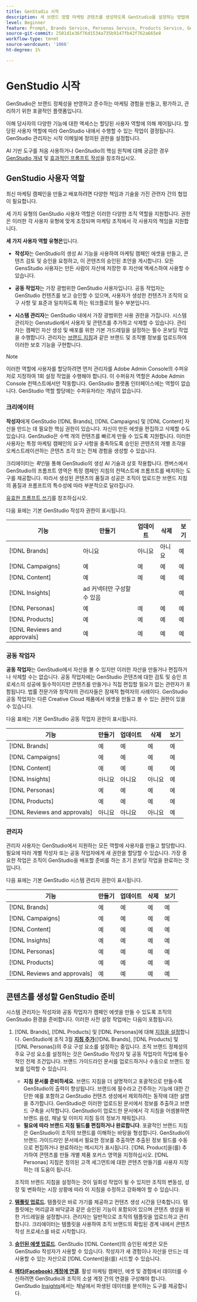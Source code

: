 ```yaml
---
title: GenStudio 시작
description: 새 브랜드 정렬 마케팅 콘텐츠를 생성하도록 GenStudio을 설정하는 방법에 대해 알아봅니다.
level: Beginner
feature: Prompt, Brands Service, Personas Service, Products Service, Generative AI, Guidelines
source-git-commit: 2501d1e36f76d1534a735b9147fb42f762a665e8
workflow-type: tm+mt
source-wordcount: '1066'
ht-degree: 1%

---
```



# GenStudio 시작

GenStudio은 브랜드 정체성을 반영하고 준수하는 마케팅 경험을 만들고, 평가하고, 관리하기 위한 포괄적인 플랫폼입니다.

이해 당사자의 다양한 기능에 대한 액세스는 할당된 사용자 역할에 의해 제어됩니다. 할당된 사용자 역할에 따라 GenStudio 내에서 수행할 수 있는 작업이 결정됩니다. GenStudio 관리자는 시작 이메일에 정의된 권한을 설정합니다.

AI 기반 도구를 처음 사용하거나 GenStudio의 핵심 원칙에 대해 궁금한 경우 [GenStudio 개념](concepts.md) 및 [효과적인 프롬프트 작성](effective-prompts.md)을 참조하십시오.

## GenStudio 사용자 역할

최신 마케팅 캠페인을 만들고 배포하려면 다양한 책임과 기술을 가진 관련자 간의 협업이 필요합니다.

세 가지 유형의 GenStudio 사용자 역할은 이러한 다양한 조직 역할을 지원합니다. 권한은 이러한 각 사용자 유형에 맞게 조정되며 마케팅 조직에서 각 사용자의 책임을 지원합니다.

**세 가지 사용자 역할 유형은**&#x200B;입니다.

* **작성자**&#x200B;는 GenStudio의 생성 AI 기능을 사용하여 마케팅 캠페인 에셋을 만들고, 콘텐츠 검토 및 승인을 요청하고, 이 콘텐츠의 승인된 초안을 게시합니다. 모든 GensStudio 사용자는 만든 사람이 자산에 저장한 후 자산에 액세스하여 사용할 수 있습니다.

* **공동 작업자**&#x200B;는 가장 광범위한 GenStudio 사용자입니다. 공동 작업자는 GenStudio 컨텐츠를 보고 승인할 수 있으며, 사용자가 생성한 컨텐츠가 조직의 요구 사항 및 표준과 일치하도록 하는 워크플로의 필수 부분입니다.

* **시스템 관리자**&#x200B;는 GenStudio 내에서 가장 광범위한 사용 권한을 가집니다. 시스템 관리자는 Genstudio에서 사용자 및 콘텐츠를 추가하고 삭제할 수 있습니다. 관리자는 캠페인 자산 생성 및 배포를 위한 기본 가드레일을 설정하는 필수 온보딩 작업을 수행합니다. 관리자는 [브랜드 지침](/help/user-guide/guidelines/overview.md)과 같은 브랜드 및 조직별 정보를 업로드하여 이러한 보호 기능을 구현합니다.

>[!NOTE]
>이러한 역할에 사용자를 할당하려면 먼저 관리자를 Adobe Admin Console의 수퍼유저로 지정하여 1회 설정 작업을 수행해야 합니다. 이 수퍼유저 역할은 Adobe Admin Console 컨텍스트에서만 작동합니다. GenStudio 플랫폼 인터페이스에는 역할이 없습니다. GenStudio 역할 할당에는 수퍼유저라는 개념이 없습니다.

### 크리에이터

**작성자**&#x200B;에게 GenStudio [!DNL Brands], [!DNL Campaigns] 및 [!DNL Content] 자산을 만드는 데 필요한 핵심 권한이 있습니다. 자신이 만든 에셋을 편집하고 삭제할 수도 있습니다. GenStudio은 수백 개의 컨텐츠를 빠르게 만들 수 있도록 지원합니다. 이러한 사용자는 특정 마케팅 캠페인의 요구 사항을 충족하도록 승인된 콘텐츠의 개별 조각을 오케스트레이션하는 콘텐츠 조각 또는 전체 경험을 생성할 수 있습니다.

크리에이터는 _확인_&#x200B;을 통해 GenStudio의 생성 AI 기술과 상호 작용합니다. 캔버스에서 GenStudio의 프롬프트 영역은 특정 캠페인 지침의 컨텍스트에 프롬프트를 배치하는 도구를 제공합니다. 따라서 생성된 콘텐츠의 품질과 성공은 조직이 업로드한 브랜드 지침의 품질과 프롬프트의 특수성에 따라 부분적으로 달라집니다.

[유효한 프롬프트 쓰기](effective-prompts.md)를 참조하십시오.

다음 표에는 기본 GenStudio 작성자 권한이 표시됩니다.

| 기능 | 만들기 | 업데이트 | 삭제 | 보기 |
|-----------|----------------|----------------|----------------|----------------|
| [!DNL Brands] | 아니요 | 아니요 | 아니요 | 예 |
| [!DNL Campaigns] | 예 | 예 | 예 | 예 |
| [!DNL Content] | 예 | 예 | 예 | 예 |
| [!DNL Insights] | ad 커넥터만 구성할 수 있음 |    |     | 예 |
| [!DNL Personas] | 예 | 예 | 예 | 예 |
| [!DNL Products] | 예 | 예 | 예 | 예 |
| [!DNL Reviews and approvals] | 예 | 예 | 예 | 예 |

### 공동 작업자

**공동 작업자**&#x200B;는 GenStudio에서 자산을 볼 수 있지만 이러한 자산을 만들거나 편집하거나 삭제할 수는 없습니다. 공동 작업자에는 GenStudio 콘텐츠에 대한 검토 및 승인 프로세스의 성공에 필수적이지만 콘텐츠를 만들거나 직접 편집할 필요가 없는 관련자가 포함됩니다. 법률 전문가와 창작자의 관리자들은 잠재적 협력자의 사례이다. GenStudio 공동 작업자는 다른 Creative Cloud 제품에서 에셋을 만들고 볼 수 있는 권한이 있을 수 있습니다.

다음 표에는 기본 GenStudio 공동 작업자 권한이 표시됩니다.

| 기능 | 만들기 | 업데이트 | 삭제 | 보기 |
|-----------|----------------|----------------|----------------|----------------|
| [!DNL Brands] | 예 | 예 | 예 | 예 |
| [!DNL Campaigns] | 예 | 예 | 예 | 예 |
| [!DNL Content] | 예 | 예 | 예 | 예 |
| [!DNL Insights] | 아니요 | 아니요 | 아니요 | 예 |
| [!DNL Personas] | 예 | 예 | 예 | 예 |
| [!DNL Products] | 예 | 예 | 예 | 예 |
| [!DNL Reviews and approvals] | 아니요 | 아니요 | 아니요 | 예 |

### 관리자

관리자 사용자는 GenStudio에서 지원하는 모든 역할에 사용자를 만들고 할당합니다. 필요에 따라 개별 작성자 또는 공동 작업자에게 새 권한을 할당할 수 있습니다. 가장 중요한 작업은 조직이 GenStudio을 배포할 준비를 하는 초기 온보딩 작업을 완료하는 것입니다.

다음 표에는 기본 GenStudio 시스템 관리자 권한이 표시됩니다.

| 기능 | 만들기 | 업데이트 | 삭제 | 보기 |
|-----------|----------------|----------------|----------------|----------------|
| [!DNL Brands] | 예 | 예 | 예 | 예 |
| [!DNL Campaigns] | 예 | 예 | 예 | 예 |
| [!DNL Content] | 예 | 예 | 예 | 예 |
| [!DNL Insights] | 예 | 예 | 예 | 예 |
| [!DNL Personas] | 예 | 예 | 예 | 예 |
| [!DNL Products] | 예 | 예 | 예 | 예 |
| [!DNL Reviews and approvals] | 예 | 예 | 예 | 예 |


## 콘텐츠를 생성할 GenStudio 준비

시스템 관리자는 작성자와 공동 작업자가 캠페인 에셋을 만들 수 있도록 조직의 GenStudio 환경을 준비합니다. 이러한 사전 설정 작업에는 다음이 포함됩니다.

1. [!DNL Brands], [!DNL Products] 및 [!DNL Personas]에 대해 [지침을 설정](./guidelines/overview.md)합니다. GenStudio에 조직 3월 **[지침 추가](./guidelines/overview.md)**([!DNL Brands], [!DNL Products] 및 [!DNL Personas])의 주요 구성 요소를 설정하는 중입니다. 조직 브랜드 정체성의 주요 구성 요소를 설정하는 것은 GenStudio 작성자 및 공동 작업자의 작업에 필수적인 전제 조건입니다. 브랜드 가이드라인 문서를 업로드하거나 수동으로 브랜드 정보를 입력할 수 있습니다.
   * **지침 문서를 준비하세요**. 브랜드 지침을 더 설명적이고 포괄적으로 만들수록 GenStudio의 출력이 향상됩니다. 브랜드에 필수라고 간주하는 기능에 대한 간단한 예를 포함하고 GenStudio 컨텐츠 생성에서 제외하려는 동작에 대한 설명을 추가합니다. GenStudio은 이러한 업로드된 문서에서 정보를 추출하고 브랜드 구축을 시작합니다. GenStudio이 업로드한 문서에서 각 지침을 어셈블하면 브랜드 음성, 채널 및 이미지 지침 등의 정보가 채워집니다.
   * **필요에 따라 브랜드 지침 필드를 편집하거나 완료합니다**. 포괄적인 브랜드 지침은 GenStudio이 조직의 브랜드를 이해하는 바탕을 형성합니다. GenStudio이 브랜드 가이드라인 문서에서 필요한 정보를 추출하면 추출된 정보 필드를 수동으로 편집하거나 완료하라는 메시지가 표시됩니다. [!DNL Product]을(를) 추가하여 콘텐츠를 만들 개별 제품 포커스 영역을 지정하십시오. [!DNL Personas] 지침은 정의된 고객 세그먼트에 대한 콘텐츠 만들기를 사용자 지정하는 데 도움이 됩니다.

   조직의 브랜드 지침을 설정하는 것이 일회성 작업이 될 수 있지만 조직의 변동성, 성장 및 변화하는 시장 상황에 따라 이 지침을 수정하고 강화해야 할 수 있습니다.

1. **[템플릿 업로드](./content/use-templates.md)**. 템플릿은 바로 가기를 제공하고 컨텐츠 생성 시간을 단축합니다. 템플릿에는 머리글과 바닥글과 같은 승인된 기능이 포함되어 있으며 콘텐츠 생성을 위한 가드레일을 설정합니다. 관리자는 일반적으로 조직의 템플릿을 업로드하고 관리합니다. 크리에이터는 템플릿을 사용하여 조직 브랜드의 확립된 경계 내에서 콘텐츠 작성 프로세스를 바로 시작합니다.

1. **[승인된 에셋 업로드](./content/manage-assets.md)**. GenStudio [!DNL Content]의 승인된 에셋은 모든 GenStudio 작성자가 사용할 수 있습니다. 작성자가 새 경험이나 자산을 만드는 데 사용할 수 있는 자산으로 [!DNL Content]을(를) 시드할 수 있습니다.

1. **[메타(Facebook) 계정에 연결](./insights/connect-channel.md)**. 활성 마케팅 캠페인, 에셋 및 경험에서 데이터를 수신하려면 GenStudio과 조직의 소셜 계정 간의 연결을 구성해야 합니다. GenStudio [Insights](./insights/overview.md)에서는 채널에서 파생된 데이터를 분석하는 도구를 제공합니다.

